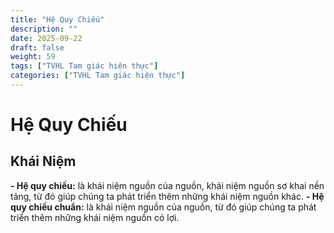 ```yaml
---
title: "Hệ Quy Chiếu"
description: ""
date: 2025-09-22
draft: false
weight: 59
tags: ["TVHL Tam giác hiện thực"]
categories: ["TVHL Tam giác hiện thực"]
---
```


# Hệ Quy Chiếu

<!-- **Mã:** 
**Nhóm:**  -->

## Khái Niệm

**- Hệ quy chiếu:** là khái niệm nguồn của nguồn, khái niệm nguồn sơ khai nền tảng, từ đó giúp chúng ta phát triển thêm những khái niệm nguồn khác.
**- Hệ quy chiếu chuẩn:** là khái niệm nguồn của nguồn, từ đó giúp chúng ta phát triển thêm những khái niệm nguồn có lợi.
